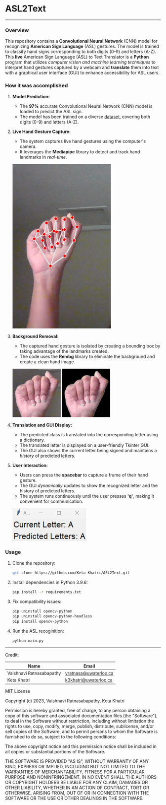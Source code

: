 # ASL2Text
---
### Overview

This repository contains a **Convolutional Neural Network** (CNN) model for recognizing **American Sign Language** (ASL) gestures. The model is trained to classify hand signs corresponding to both digits (0-9) and letters (A-Z). This **live** American Sign Language (ASL) to Text Translator is a **Python** program that utilizes *computer vision and machine learning techniques* to interpret hand gestures captured by a webcam and **translate** them into text with a graphical user interface (GUI) to enhance accessibility for ASL users.

### How it was accomplished

1. **Model Prediction:**
   - The **97%** accurate Convolutional Neural Network (CNN) model is loaded to predict the ASL sign.
   - The model has been trained on a diverse [dataset](https://www.kaggle.com/datasets/ayuraj/asl-dataset/data), covering both digits (0-9) and letters (A-Z).

2. **Live Hand Gesture Capture:**
   - The system captures live hand gestures using the computer's camera.
   - It leverages the **Mediapipe** library to detect and track hand landmarks in *real-time*.

   ![image1](images/landmarks.png)

3. **Background Removal:**
   - The captured hand gesture is isolated by creating a bounding box by taking advantage of the landmarks created.
   - The code uses the **Rembg** library to eliminate the background and create a clean hand image.

   ![image2](images/normal-background.png) ![image3](images/black-background.png)
4. **Translation and GUI Display:**
   - The predicted class is translated into the corresponding letter using a dictionary.
   - The translated letter is displayed on a user-friendly Tkinter GUI.
   - The GUI also shows the current letter being signed and maintains a *history* of predicted letters.
5. **User Interaction:**
   - Users can press the **spacebar** to capture a frame of their hand gesture.
   - The GUI *dynamically* updates to show the recognized letter and the history of predicted letters.
   - The system runs continuously until the user presses **'q'**, making it convenient for communication.
   
   ![image4](images/GUI-test.png)

### Usage

1. Clone the repository:
   ```bash
   git clone https://github.com/Keta-Khatri/ASL2Text.git
   ```
2. Install dependencies in Python 3.9.6:
    ```bash
   pip install -r requirements.txt
   ```
3. Fix compatibility issues:
    ```bash
    pip uninstall opencv-python
    pip uninstall opencv-python-headless
    pip install opencv-python
    ```
4. Run the ASL recoginition:
    ```bash
   python main.py
   ```
---
Credit:

|Name|Email|
|----|-----|
|Vaishnavi Ratnasabapathy|vratnasa@uwaterloo.ca|
|Keta Khatri|k3khatri@uwaterloo.ca|

MIT License

Copyright (c) 2023, Vaishnavi Ratnasabapathy, Keta Khatri

Permission is hereby granted, free of charge, to any person obtaining a copy
of this software and associated documentation files (the "Software"), to deal
in the Software without restriction, including without limitation the rights
to use, copy, modify, merge, publish, distribute, sublicense, and/or sell
copies of the Software, and to permit persons to whom the Software is
furnished to do so, subject to the following conditions:

The above copyright notice and this permission notice shall be included in all
copies or substantial portions of the Software.

THE SOFTWARE IS PROVIDED "AS IS", WITHOUT WARRANTY OF ANY KIND, EXPRESS OR
IMPLIED, INCLUDING BUT NOT LIMITED TO THE WARRANTIES OF MERCHANTABILITY,
FITNESS FOR A PARTICULAR PURPOSE AND NONINFRINGEMENT. IN NO EVENT SHALL THE
AUTHORS OR COPYRIGHT HOLDERS BE LIABLE FOR ANY CLAIM, DAMAGES OR OTHER
LIABILITY, WHETHER IN AN ACTION OF CONTRACT, TORT OR OTHERWISE, ARISING FROM,
OUT OF OR IN CONNECTION WITH THE SOFTWARE OR THE USE OR OTHER DEALINGS IN THE
SOFTWARE.




